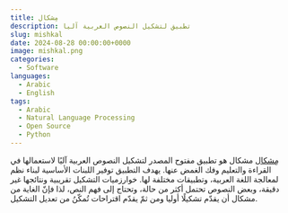 ```yaml
---
title: مِشكال
description: تطبيق لتشكيل النصوص العربية آليا
slug: mishkal
date: 2024-08-28 00:00:00+0000
image: mishkal.png
categories:
  - Software
languages:
  - Arabic
  - English
tags:
  - Arabic
  - Natural Language Processing
  - Open Source
  - Python
---
```


[مِشكال](https://github.com/linuxscout/mishkal) مشكال هو تطبيق مفتوح المصدر لتشكيل النصوص العربية آليًا لاستعمالها في القراءة والتعليم وفك الغمض عنها. يهدف التطبيق توفير اللبنات الأساسية لبناء نظم لمعالجة اللغة العربية،  وتطبيقات مختلفة لها. خوارزميات التشكيل تقريبية ونتائجها غير دقيقة، وبعض النصوص تحتمل أكثر من  حالة، وتحتاج إلى فهم النص، لذا فإنّ الغاية من مشكال أن يقدّم تشكيلًا  أوليا ومن ثمّ يقدّم اقتراحات  تُمكّنُ من تعديل التشكيل.
